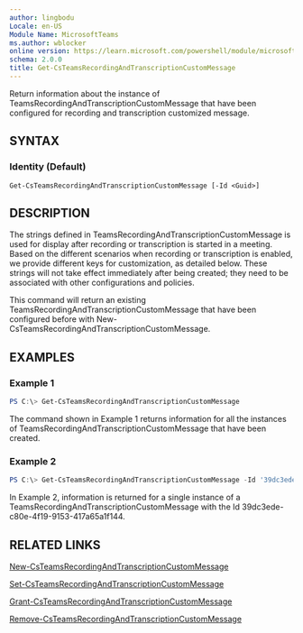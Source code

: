 ```yaml
---
author: lingbodu
Locale: en-US
Module Name: MicrosoftTeams
ms.author: wblocker
online version: https://learn.microsoft.com/powershell/module/microsoftteams/Get-CsTeamsRecordingAndTranscriptionCustomMessage
schema: 2.0.0
title: Get-CsTeamsRecordingAndTranscriptionCustomMessage
---
```


Return information about the instance of TeamsRecordingAndTranscriptionCustomMessage that have been configured for recording and transcription customized message.

## SYNTAX

### Identity (Default)
```
Get-CsTeamsRecordingAndTranscriptionCustomMessage [-Id <Guid>]
```

## DESCRIPTION
The strings defined in TeamsRecordingAndTranscriptionCustomMessage is used for display after recording or transcription is started in a meeting. 
Based on the different scenarios when recording or transcription is enabled, we provide different keys for customization, as detailed below. 
These strings will not take effect immediately after being created; they need to be associated with other configurations and policies.

This command will return an existing TeamsRecordingAndTranscriptionCustomMessage that have been configured before with New-CsTeamsRecordingAndTranscriptionCustomMessage.

## EXAMPLES

### Example 1
```powershell
PS C:\> Get-CsTeamsRecordingAndTranscriptionCustomMessage
```
The command shown in Example 1 returns information for all the instances of TeamsRecordingAndTranscriptionCustomMessage that have been created.

### Example 2
```powershell
PS C:\> Get-CsTeamsRecordingAndTranscriptionCustomMessage -Id '39dc3ede-c80e-4f19-9153-417a65a1f144'
```
In Example 2, information is returned for a single instance of a TeamsRecordingAndTranscriptionCustomMessage with the Id 39dc3ede-c80e-4f19-9153-417a65a1f144.

## RELATED LINKS
[New-CsTeamsRecordingAndTranscriptionCustomMessage](https://learn.microsoft.com/powershell/module/microsoftteams/new-CsTeamsRecordingAndTranscriptionCustomMessage)

[Set-CsTeamsRecordingAndTranscriptionCustomMessage](https://learn.microsoft.com/powershell/module/microsoftteams/set-CsTeamsRecordingAndTranscriptionCustomMessage)

[Grant-CsTeamsRecordingAndTranscriptionCustomMessage](https://learn.microsoft.com/powershell/module/microsoftteams/grant-CsTeamsRecordingAndTranscriptionCustomMessage)

[Remove-CsTeamsRecordingAndTranscriptionCustomMessage](https://learn.microsoft.com/powershell/module/microsoftteams/remove-CsTeamsRecordingAndTranscriptionCustomMessage)

